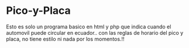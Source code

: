 # Pico-y-Placa
Esto es solo un programa basico en html y php que indica cuando el automovil puede circular en ecuador.. con las reglas de horario
del pico y placa, no tiene estilo ni nada por los momentos.!!

